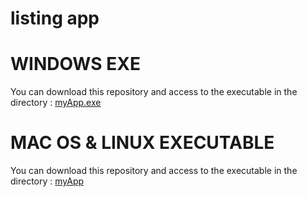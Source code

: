 # listing app

# WINDOWS EXE
You can download this repository and access to the executable in the directory : [myApp.exe](app/dist)

# MAC OS & LINUX EXECUTABLE

You can download this repository and access to the executable in the directory : [myApp](app/dist)


